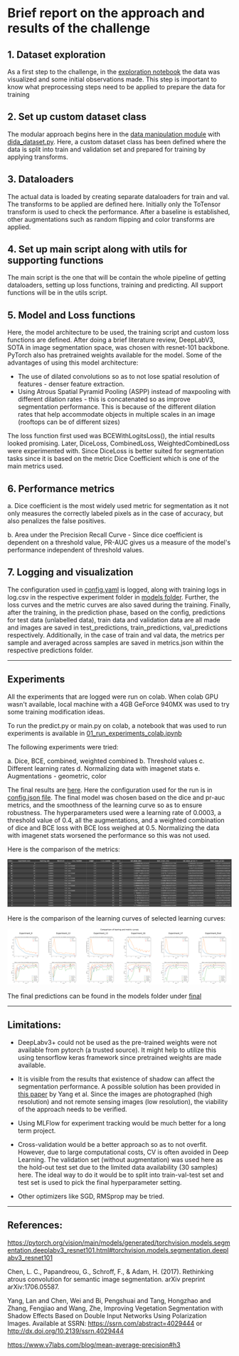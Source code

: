 # Brief report on the approach and results of the challenge


## 1. Dataset exploration

As a first step to the challenge, in the [exploration notebook](../notebooks/00_Explore_data.ipynb) the data was visualized and some initial observations made. This step is important to know what preprocessing steps need to be applied to prepare the data for training


## 2. Set up custom dataset class

The modular approach begins here in the [data manipulation module](../src/data/) with [dida_dataset.py](../sr/data/dida_dataset.py). Here, a custom dataset class has been defined where the data is split into train and validation set and prepared for training by applying transforms.


## 3. Dataloaders

The actual data is loaded by creating separate dataloaders for train and val. The transforms to be applied are defined here. Initially only the ToTensor transform is used to check the performance. After a baseline is established, other augmentations such as random flipping and color transforms are applied. 


## 4. Set up main script along with utils for supporting functions

The main script is the one that will be contain the whole pipeline of getting dataloaders, setting up loss functions, training and predicting. All support functions will be in the utils script. 


## 5. Model and Loss functions

Here, the model architecture to be used, the training script and custom loss functions are defined. After doing a brief literature review, DeepLabV3, SOTA in image segmentation space, was chosen with resnet-101 backbone. PyTorch also has pretrained weights available for the model. Some of the advantages of using this model architecture:
* The use of dilated convolutions so as to not lose spatial resolution of features - denser feature extraction. 
* Using Atrous Spatial Pyramid Pooling (ASPP) instead of maxpooling with different dilation rates - this is concatenated so as improve segmentation performance. This is because of the different dilation rates that help accommodate objects in multiple scales in an image (rooftops can be of different sizes)

The loss function first used was BCEWithLogitsLoss(), the intial results looked promising. Later, DiceLoss, CombinedLoss, WeightedCombinedLoss were experimented with. Since DiceLoss is better suited for segmentation tasks since it is based on the metric Dice Coefficient which is one of the main metrics used. 


## 6. Performance metrics

a. Dice coefficient is the most widely used metric for segmentation as it not only measures the correctly labeled pixels as in the case of accuracy, but also penalizes the false positives. 

b. Area under the Precision Recall Curve - Since dice coefficient is dependent on a threshold value, PR-AUC gives us a measure of the model's performance independent of threshold values.

## 7. Logging and visualization

The configuration used in [config.yaml](../src/config.yaml) is logged, along with training logs in log.csv in the respective experiment folder in [models folder](../models/). Further, the loss curves and the metric curves are also saved during the training. Finally, after the training, in the prediction phase, based on the config, predictions for test data (unlabelled data), train data and validation data are all made and images are saved in test_predictions, train_predictions, val_predictions respectively. Additionally, in the case of train and val data, the metrics per sample and averaged across samples are saved in metrics.json within the respective predictions folder. 

------------
## Experiments

All the experiments that are logged were run on colab. When colab GPU wasn't available, local machine with a 4GB GeForce 940MX was used to try some training modification ideas. 

To run the predict.py or main.py on colab, a notebook that was used to run experiments is available in [01_run_experiments_colab.ipynb](../notebooks/01_run_experiments_colab.ipynb)

The following experiments were tried:

a. Dice, BCE, combined, weighted combined 
b. Threshold values
c. Different learning rates
d. Normalizing data with imagenet stats
e. Augmentations - geometric, color

The final results are [here](../models/final). Here the configuration used for the run is in [config.json file](../models/final/config.json). The final model was chosen based on the dice and pr-auc metrics, and the smoothness of the learning curve so as to ensure robustness. The hyperparameters used were a learning rate of 0.0003, a threshold value of 0.4, all the augmentations, and a weighted combination of dice and BCE loss with BCE loss weighed at 0.5. Normalizing the data with imagenet stats worsened the performance so this was not used. 

Here is the comparison of the metrics:

![compare_metrics](./figures/compare_metrics.png)


Here is the comparison of the learning curves of selected learning curves:

![compare_curves](./figures/compare_learning_metric_curves.png)


The final predictions can be found in the models folder under [final](../models/final/test_predictions/)

------------

## Limitations:

* DeepLabv3+ could not be used as the pre-trained weights were not available from pytorch (a trusted source). It might help to utilize this using tensorflow keras framework since pretrained weights are made available.

* It is visible from the results that existence of shadow can affect the segmentation performance. A possible solution has been provided in [this paper](https://papers.ssrn.com/sol3/papers.cfm?abstract_id=4029444) by Yang et al. Since the images are photographed (high resolution) and not remote sensing images (low resolution), the viability of the approach needs to be verified. 

* Using MLFlow for experiment tracking would be much better for a long term project.

* Cross-validation would be a better approach so as to not overfit. However, due to large computational costs, CV is often avoided in Deep Learning. The validation set (without augmentation) was used here as the hold-out test set due to the limited data availability (30 samples) here. The ideal way to do it would be to split into train-val-test set and test set is used to pick the final hyperparameter setting.

* Other optimizers like SGD, RMSprop may be tried. 

-------------

## References:

https://pytorch.org/vision/main/models/generated/torchvision.models.segmentation.deeplabv3_resnet101.html#torchvision.models.segmentation.deeplabv3_resnet101

Chen, L. C., Papandreou, G., Schroff, F., & Adam, H. (2017). Rethinking atrous convolution for semantic image segmentation. arXiv preprint arXiv:1706.05587.

Yang, Lan and Chen, Wei and Bi, Pengshuai and Tang, Hongzhao and Zhang, Fengjiao and Wang, Zhe, Improving Vegetation Segmentation with Shadow Effects Based on Double Input Networks Using Polarization Images. Available at SSRN: https://ssrn.com/abstract=4029444 or http://dx.doi.org/10.2139/ssrn.4029444 

https://www.v7labs.com/blog/mean-average-precision#h3

